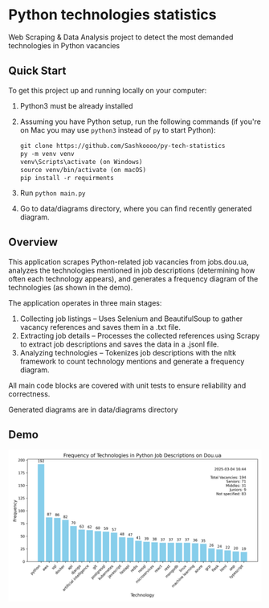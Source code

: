 # Python technologies statistics

Web Scraping & Data Analysis project to detect the most demanded technologies in Python vacancies

## Quick Start

To get this project up and running locally on your computer:

1. Python3 must be already installed

2. Assuming you have Python setup, run the following commands (if you're on Mac you may use `python3` instead of `py` to
   start Python):
   ```
   git clone https://github.com/Sashkoooo/py-tech-statistics
   py -m venv venv
   venv\Scripts\activate (on Windows)
   source venv/bin/activate (on macOS)
   pip install -r requirments

   ```
3. Run `python main.py`
4. Go to data/diagrams directory, where you can find recently generated diagram.

## Overview

This application scrapes Python-related job vacancies from jobs.dou.ua,
analyzes the technologies mentioned in job descriptions (determining how often
each technology appears), and generates a frequency diagram of the technologies
(as shown in the demo).

The application operates in three main stages:

1. Collecting job listings – Uses Selenium and BeautifulSoup to gather vacancy references
   and saves them in a .txt file.
2. Extracting job details – Processes the collected references using Scrapy to extract
   job descriptions and saves the data in a .jsonl file.
3. Analyzing technologies – Tokenizes job descriptions with the nltk framework
   to count technology mentions and generate a frequency diagram.

All main code blocks are covered with unit tests to ensure reliability and correctness.

Generated diagrams are in data/diagrams directory

## Demo
![Website interface](demo/technology_frequencies_chart.png)
